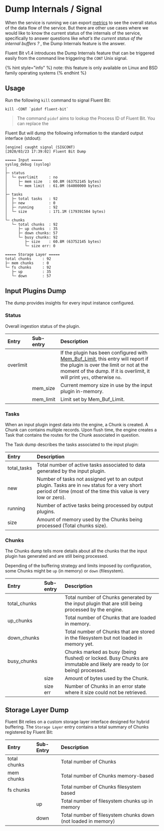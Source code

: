 # Dump Internals / Signal

When the service is running we can export [metrics](monitoring.md) to see the overall status of the data flow of the service. But there are other use cases where we would like to know the current status of the internals of the service, specifically to answer questions like  _what's the current status of the internal buffers ?_ , the Dump Internals feature is the answer.

Fluent Bit v1.4 introduces the Dump Internals feature that can be triggered easily from the command line triggering the `CONT` Unix signal.

{% hint style="info" %}
note: this feature is only available on Linux and BSD family operating systems
{% endhint %}

## Usage

Run the following `kill` command to signal Fluent Bit:

```text
kill -CONT `pidof fluent-bit`
```

> The command `pidof` aims to lookup the Process ID of Fluent Bit. You can replace the

Fluent But will dump the following information to the standard output interface \(stdout\):

```text
[engine] caught signal (SIGCONT)
[2020/03/23 17:39:02] Fluent Bit Dump

===== Input =====
syslog_debug (syslog)
│
├─ status
│  └─ overlimit     : no
│     ├─ mem size   : 60.8M (63752145 bytes)
│     └─ mem limit  : 61.0M (64000000 bytes)
│
├─ tasks
│  ├─ total tasks   : 92
│  ├─ new           : 0
│  ├─ running       : 92
│  └─ size          : 171.1M (179391504 bytes)
│
└─ chunks
   └─ total chunks  : 92
      ├─ up chunks  : 35
      ├─ down chunks: 57
      └─ busy chunks: 92
         ├─ size    : 60.8M (63752145 bytes)
         └─ size err: 0

===== Storage Layer =====
total chunks     : 92
├─ mem chunks    : 0
└─ fs chunks     : 92
   ├─ up         : 35
   └─ down       : 57
```

## Input Plugins Dump

The dump provides insights for every input instance configured.

### Status

Overall ingestion status of the plugin. 

| Entry | Sub-entry | Description |
| :--- | :--- | :--- |
| overlimit |  | If the plugin has been configured with [Mem\_Buf\_Limit](backpressure.md), this entry will report if the plugin is over the limit or not at the moment of the dump. If it is overlimit, it will print `yes`, otherwise `no`. |
|  | mem\_size | Current memory size in use by the input plugin in-memory. |
|  | mem\_limit | Limit set by Mem\_Buf\_Limit. |

### Tasks

When an input plugin ingest data into the engine, a Chunk is created. A Chunk can contains multiple records. Upon flush time, the engine creates a Task that contains the routes for the Chunk associated in question.

The Task dump describes the tasks associated to the input plugin:

| Entry | Description |
| :--- | :--- |
| total\_tasks | Total number of active tasks associated to data generated by the input plugin. |
| new | Number of tasks not assigned yet to an output plugin. Tasks are in `new` status for a very short period of time \(most of the time this value is very low or zero\). |
| running | Number of active tasks being processed by output plugins. |
| size | Amount of memory used by the Chunks being processed \(Total chunks size\). |

### Chunks

The Chunks dump tells more details about all the chunks that the input plugin has generated and are still being processed. 

Depending of the buffering strategy and limits imposed by configuration, some Chunks might be `up` \(in memory\) or `down` \(filesystem\). 

| Entry | Sub-entry | Description |
| :--- | :--- | :--- |
| total\_chunks |  | Total number of Chunks generated by the input plugin that are still being processed by the engine. |
| up\_chunks |  | Total number of Chunks that are loaded in memory. |
| down\_chunks |  | Total number of Chunks that are stored in the filesystem but not loaded in memory yet. |
| busy\_chunks |  | Chunks marked as busy \(being flushed\) or locked. Busy Chunks are immutable and likely are ready to \(or being\) processed. |
|  | size | Amount of bytes used by the Chunk.  |
|  | size err | Number of Chunks in an error state where it size could not be retrieved. |

## Storage Layer Dump

Fluent Bit relies on a custom storage layer interface designed for hybrid buffering. The `Storage Layer` entry contains a total summary of Chunks registered by Fluent Bit:

| Entry | Sub-Entry | Description |
| :--- | :--- | :--- |
| total chunks |  | Total number of Chunks |
| mem chunks |  | Total number of Chunks memory-based |
| fs chunks |  | Total number of Chunks filesystem based |
|  | up | Total number of filesystem chunks up in memory  |
|  | down | Total number of filesystem chunks down \(not loaded in memory\) |



